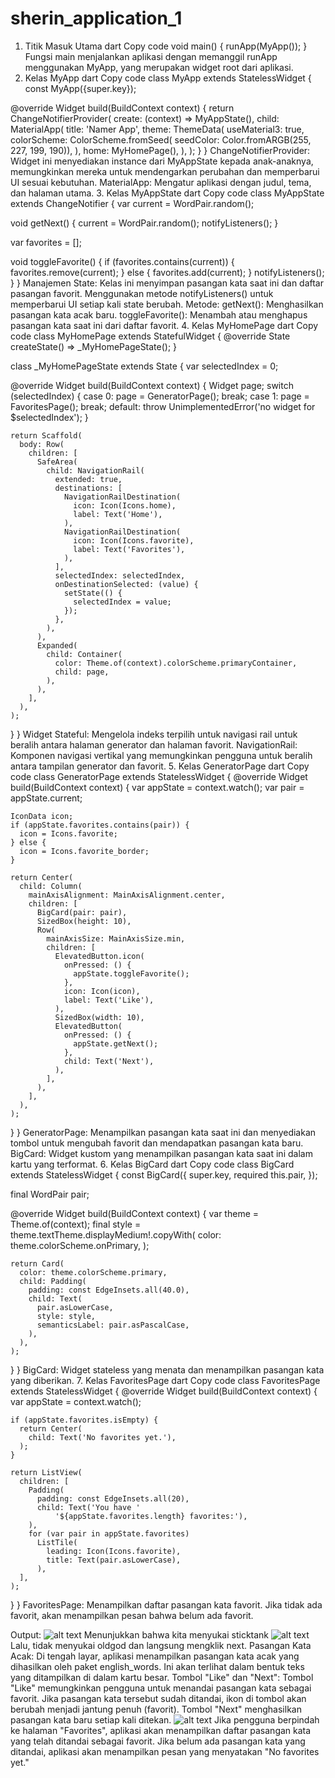 # sherin_application_1
1. Titik Masuk Utama
dart
Copy code
void main() {
  runApp(MyApp());
}
Fungsi main menjalankan aplikasi dengan memanggil runApp menggunakan MyApp, yang merupakan widget root dari aplikasi.
2. Kelas MyApp
dart
Copy code
class MyApp extends StatelessWidget {
  const MyApp({super.key});

  @override
  Widget build(BuildContext context) {
    return ChangeNotifierProvider(
      create: (context) => MyAppState(),
      child: MaterialApp(
        title: 'Namer App',
        theme: ThemeData(
          useMaterial3: true,
          colorScheme: ColorScheme.fromSeed(
              seedColor: Color.fromARGB(255, 227, 199, 190)),
        ),
        home: MyHomePage(),
      ),
    );
  }
}
ChangeNotifierProvider: Widget ini menyediakan instance dari MyAppState kepada anak-anaknya, memungkinkan mereka untuk mendengarkan perubahan dan memperbarui UI sesuai kebutuhan.
MaterialApp: Mengatur aplikasi dengan judul, tema, dan halaman utama.
3. Kelas MyAppState
dart
Copy code
class MyAppState extends ChangeNotifier {
  var current = WordPair.random();

  void getNext() {
    current = WordPair.random();
    notifyListeners();
  }

  var favorites = <WordPair>[];

  void toggleFavorite() {
    if (favorites.contains(current)) {
      favorites.remove(current);
    } else {
      favorites.add(current);
    }
    notifyListeners();
  }
}
Manajemen State: Kelas ini menyimpan pasangan kata saat ini dan daftar pasangan favorit. Menggunakan metode notifyListeners() untuk memperbarui UI setiap kali state berubah.
Metode:
getNext(): Menghasilkan pasangan kata acak baru.
toggleFavorite(): Menambah atau menghapus pasangan kata saat ini dari daftar favorit.
4. Kelas MyHomePage
dart
Copy code
class MyHomePage extends StatefulWidget {
  @override
  State<MyHomePage> createState() => _MyHomePageState();
}

class _MyHomePageState extends State<MyHomePage> {
  var selectedIndex = 0;

  @override
  Widget build(BuildContext context) {
    Widget page;
    switch (selectedIndex) {
      case 0:
        page = GeneratorPage();
        break;
      case 1:
        page = FavoritesPage();
        break;
      default:
        throw UnimplementedError('no widget for $selectedIndex');
    }

    return Scaffold(
      body: Row(
        children: [
          SafeArea(
            child: NavigationRail(
              extended: true,
              destinations: [
                NavigationRailDestination(
                  icon: Icon(Icons.home),
                  label: Text('Home'),
                ),
                NavigationRailDestination(
                  icon: Icon(Icons.favorite),
                  label: Text('Favorites'),
                ),
              ],
              selectedIndex: selectedIndex,
              onDestinationSelected: (value) {
                setState(() {
                  selectedIndex = value;
                });
              },
            ),
          ),
          Expanded(
            child: Container(
              color: Theme.of(context).colorScheme.primaryContainer,
              child: page,
            ),
          ),
        ],
      ),
    );
  }
}
Widget Stateful: Mengelola indeks terpilih untuk navigasi rail untuk beralih antara halaman generator dan halaman favorit.
NavigationRail: Komponen navigasi vertikal yang memungkinkan pengguna untuk beralih antara tampilan generator dan favorit.
5. Kelas GeneratorPage
dart
Copy code
class GeneratorPage extends StatelessWidget {
  @override
  Widget build(BuildContext context) {
    var appState = context.watch<MyAppState>();
    var pair = appState.current;

    IconData icon;
    if (appState.favorites.contains(pair)) {
      icon = Icons.favorite;
    } else {
      icon = Icons.favorite_border;
    }

    return Center(
      child: Column(
        mainAxisAlignment: MainAxisAlignment.center,
        children: [
          BigCard(pair: pair),
          SizedBox(height: 10),
          Row(
            mainAxisSize: MainAxisSize.min,
            children: [
              ElevatedButton.icon(
                onPressed: () {
                  appState.toggleFavorite();
                },
                icon: Icon(icon),
                label: Text('Like'),
              ),
              SizedBox(width: 10),
              ElevatedButton(
                onPressed: () {
                  appState.getNext();
                },
                child: Text('Next'),
              ),
            ],
          ),
        ],
      ),
    );
  }
}
GeneratorPage: Menampilkan pasangan kata saat ini dan menyediakan tombol untuk mengubah favorit dan mendapatkan pasangan kata baru.
BigCard: Widget kustom yang menampilkan pasangan kata saat ini dalam kartu yang terformat.
6. Kelas BigCard
dart
Copy code
class BigCard extends StatelessWidget {
  const BigCard({
    super.key,
    required this.pair,
  });

  final WordPair pair;

  @override
  Widget build(BuildContext context) {
    var theme = Theme.of(context);
    final style = theme.textTheme.displayMedium!.copyWith(
      color: theme.colorScheme.onPrimary,
    );

    return Card(
      color: theme.colorScheme.primary,
      child: Padding(
        padding: const EdgeInsets.all(40.0),
        child: Text(
          pair.asLowerCase,
          style: style,
          semanticsLabel: pair.asPascalCase,
        ),
      ),
    );
  }
}
BigCard: Widget stateless yang menata dan menampilkan pasangan kata yang diberikan.
7. Kelas FavoritesPage
dart
Copy code
class FavoritesPage extends StatelessWidget {
  @override
  Widget build(BuildContext context) {
    var appState = context.watch<MyAppState>();

    if (appState.favorites.isEmpty) {
      return Center(
        child: Text('No favorites yet.'),
      );
    }

    return ListView(
      children: [
        Padding(
          padding: const EdgeInsets.all(20),
          child: Text('You have '
              '${appState.favorites.length} favorites:'),
        ),
        for (var pair in appState.favorites)
          ListTile(
            leading: Icon(Icons.favorite),
            title: Text(pair.asLowerCase),
          ),
      ],
    );
  }
}
FavoritesPage: Menampilkan daftar pasangan kata favorit. Jika tidak ada favorit, akan menampilkan pesan bahwa belum ada favorit.

Output:
![alt text](image1.png)
Menunjukkan bahwa kita menyukai sticktank
![alt text](image2.png)
Lalu, tidak menyukai oldgod dan langsung mengklik next.
Pasangan Kata Acak: Di tengah layar, aplikasi menampilkan pasangan kata acak yang dihasilkan oleh paket english_words. Ini akan terlihat dalam bentuk teks yang ditampilkan di dalam kartu besar.
Tombol "Like" dan "Next":
Tombol "Like" memungkinkan pengguna untuk menandai pasangan kata sebagai favorit. Jika pasangan kata tersebut sudah ditandai, ikon di tombol akan berubah menjadi jantung penuh (favorit).
Tombol "Next" menghasilkan pasangan kata baru setiap kali ditekan.
![alt text](image3.png)
Jika pengguna berpindah ke halaman "Favorites", aplikasi akan menampilkan daftar pasangan kata yang telah ditandai sebagai favorit.
Jika belum ada pasangan kata yang ditandai, aplikasi akan menampilkan pesan yang menyatakan "No favorites yet."